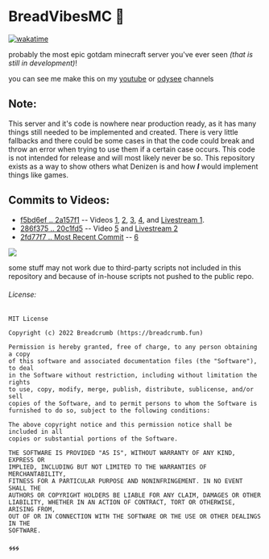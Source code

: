 # BreadVibesMC 🍞

[![wakatime](https://wakatime.com/badge/github/BreadcrumbIsTaken/BreadvibesMC.svg)](https://wakatime.com/badge/github/BreadcrumbIsTaken/BreadvibesMC)

probably the most epic gotdam minecraft server you've ever seen *(that is still in development)*!

you can see me make this on my [youtube](https://www.youtube.com/BreadcrumbMC?sub_confirmation=1) or [odysee](https://odysee.com/@Breadcrumb) channels

## Note:

This server and it's code is nowhere near production ready, as it has many things still needed to be implemented and created. There is very little fallbacks and there could be some cases in that the code could break and throw an error when trying to use them if a certain case occurs. This code is not intended for release and will most likely never be so. This repository exists as a way to show others what Denizen is and how ***I*** would implement things like games.

## Commits to Videos:

- [f5bd6ef .. 2a157f1](https://github.com/BreadcrumbIsTaken/BreadVibesMC/commits?author=BreadcrumbIsTaken&since=2022-01-03&until=2022-01-05) -- Videos [1](https://www.youtube.com/watch?v=DEJFn6eeQb8&list=PLUU0f6lFdRVHc6FYvv9SlZK8uwlFOKteQ&index=1), [2](https://www.youtube.com/watch?v=4pZH8hhz2YM&list=PLUU0f6lFdRVHc6FYvv9SlZK8uwlFOKteQ&index=2), [3](https://www.youtube.com/watch?v=lM5O8F_dzVc&list=PLUU0f6lFdRVHc6FYvv9SlZK8uwlFOKteQ&index=3), [4](https://www.youtube.com/watch?v=XW6vioVYuf0&list=PLUU0f6lFdRVHc6FYvv9SlZK8uwlFOKteQ&index=5), and [Livestream 1](https://www.youtube.com/watch?v=_d8LLSgTgKg&list=PLUU0f6lFdRVHc6FYvv9SlZK8uwlFOKteQ&index=4).
- [286f375 .. 20c1fd5](https://github.com/BreadcrumbIsTaken/BreadVibesMC/commits?author=BreadcrumbIsTaken&since=2022-01-08&until=2022-01-17) -- Video [5](https://www.youtube.com/watch?v=d0BRRIlsEn8&list=PLUU0f6lFdRVHc6FYvv9SlZK8uwlFOKteQ&index=6) and [Livestream 2](https://www.youtube.com/watch?v=JCYLK-JNC7Y&list=PLUU0f6lFdRVHc6FYvv9SlZK8uwlFOKteQ&index=7)
- [2fd77f7 .. Most Recent Commit](https://github.com/BreadcrumbIsTaken/BreadVibesMC/commits/main) -- [6](https://www.youtube.com/watch?v=P6Xk473C8xk&list=PLUU0f6lFdRVHc6FYvv9SlZK8uwlFOKteQ&index=8)

![](https://camo.githubusercontent.com/ed26a15bb41f4cc6064ed9d557f3646d730835eba6291865796160f3dda80302/68747470733a2f2f6d656469612e646973636f72646170702e6e65742f6174746163686d656e74732f3538343733383731333833383431393936382f3932383035363033393832323231333138302f627265616476696265736d635f696e5f616c6c5f6974735f676c6f72795f6f6d672e706e673f77696474683d31313933266865696768743d363731)

some stuff may not work due to third-party scripts not included in this repository and because of in-house scripts not pushed to the public repo.

###### License:

```
MIT License

Copyright (c) 2022 Breadcrumb (https://breadcrumb.fun)

Permission is hereby granted, free of charge, to any person obtaining a copy
of this software and associated documentation files (the "Software"), to deal
in the Software without restriction, including without limitation the rights
to use, copy, modify, merge, publish, distribute, sublicense, and/or sell
copies of the Software, and to permit persons to whom the Software is
furnished to do so, subject to the following conditions:

The above copyright notice and this permission notice shall be included in all
copies or substantial portions of the Software.

THE SOFTWARE IS PROVIDED "AS IS", WITHOUT WARRANTY OF ANY KIND, EXPRESS OR
IMPLIED, INCLUDING BUT NOT LIMITED TO THE WARRANTIES OF MERCHANTABILITY,
FITNESS FOR A PARTICULAR PURPOSE AND NONINFRINGEMENT. IN NO EVENT SHALL THE
AUTHORS OR COPYRIGHT HOLDERS BE LIABLE FOR ANY CLAIM, DAMAGES OR OTHER
LIABILITY, WHETHER IN AN ACTION OF CONTRACT, TORT OR OTHERWISE, ARISING FROM,
OUT OF OR IN CONNECTION WITH THE SOFTWARE OR THE USE OR OTHER DEALINGS IN THE
SOFTWARE.
```

###### 🌀🌀🌀
